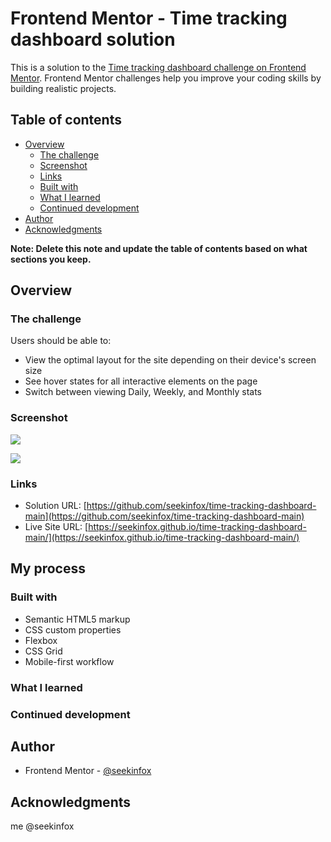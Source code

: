 # Frontend Mentor - Time tracking dashboard solution

This is a solution to the [Time tracking dashboard challenge on Frontend Mentor](https://www.frontendmentor.io/challenges/time-tracking-dashboard-UIQ7167Jw). Frontend Mentor challenges help you improve your coding skills by building realistic projects. 

## Table of contents

- [Overview](#overview)
  - [The challenge](#the-challenge)
  - [Screenshot](#screenshot)
  - [Links](#links)
  - [Built with](#built-with)
  - [What I learned](#what-i-learned)
  - [Continued development](#continued-development)
- [Author](#author)
- [Acknowledgments](#acknowledgments)

**Note: Delete this note and update the table of contents based on what sections you keep.**

## Overview

### The challenge

Users should be able to:

- View the optimal layout for the site depending on their device's screen size
- See hover states for all interactive elements on the page
- Switch between viewing Daily, Weekly, and Monthly stats

### Screenshot

![](./screenshot.jpg)

![](./screenshot.jpg)


### Links

- Solution URL: [https://github.com/seekinfox/time-tracking-dashboard-main](https://github.com/seekinfox/time-tracking-dashboard-main)
- Live Site URL: [https://seekinfox.github.io/time-tracking-dashboard-main/](https://seekinfox.github.io/time-tracking-dashboard-main/)

## My process

### Built with

- Semantic HTML5 markup
- CSS custom properties
- Flexbox
- CSS Grid
- Mobile-first workflow

### What I learned



### Continued development


## Author


- Frontend Mentor - [@seekinfox](https://www.frontendmentor.io/profile/seekinfox)



## Acknowledgments

me @seekinfox
